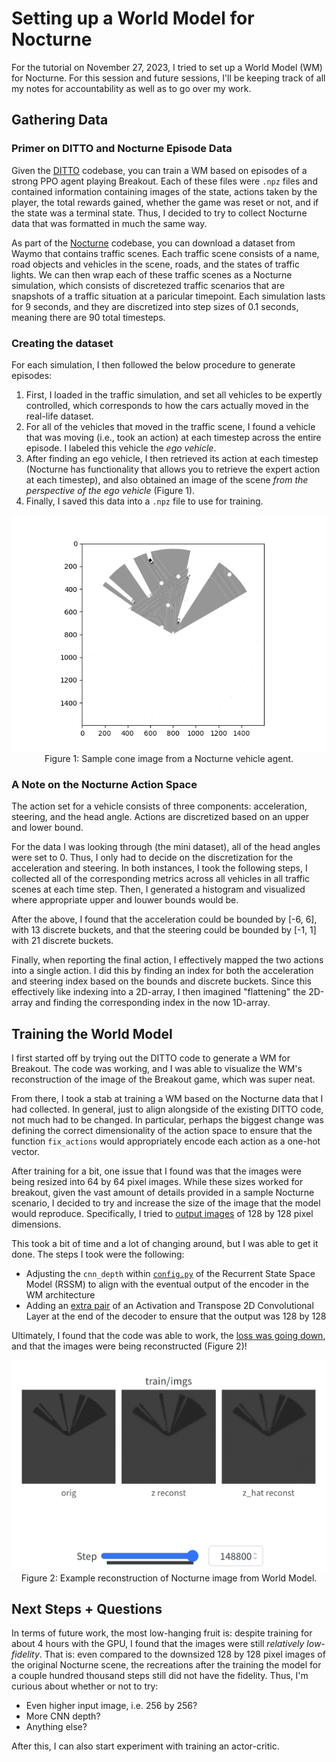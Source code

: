 # Setting up a World Model for Nocturne

For the tutorial on November 27, 2023, I tried to set up a World Model (WM) for Nocturne. For this session and future sessions, I'll be keeping track of all my notes for accountability as well as to go over my work.

## Gathering Data

### Primer on DITTO and Nocturne Episode Data

Given the [DITTO](https://github.com/brantondemoss/DITTO) codebase, you can train a WM based on episodes of a strong PPO agent playing Breakout.
Each of these files were `.npz` files and contained information containing images of the state, actions taken by the player, the total rewards gained, whether the game was reset or not, and if the state was a terminal state. Thus, I decided to try to collect Nocturne data that was formatted in much the same way.

As part of the [Nocturne](https://github.com/facebookresearch/nocturne) codebase, you can download a dataset from Waymo that contains traffic scenes. Each traffic scene consists of a name, road objects and vehicles in the scene, roads, and the states of traffic lights. We can then wrap each of these traffic scenes as a Nocturne simulation, which consists of discretezed traffic scenarios that are snapshots of a traffic situation at a paricular timepoint. Each simulation lasts for 9 seconds, and they are discretized into step sizes of 0.1 seconds, meaning there are 90 total timesteps.

### Creating the dataset

For each simulation, I then followed the below procedure to generate episodes:
1. First, I loaded in the traffic simulation, and set all vehicles to be expertly controlled, which corresponds to how the cars actually moved in the real-life dataset.
2. For all of the vehicles that moved in the traffic scene, I found a vehicle that was moving (i.e., took an action) at each timestep across the entire episode. I labeled this vehicle the *ego vehicle*.
3. After finding an ego vehicle, I then retrieved its action at each timestep (Nocturne has functionality that allows you to retrieve the expert action at each timestep), and also obtained an image of the scene *from the perspective of the ego vehicle* (Figure 1).
4. Finally, I saved this data into a `.npz` file to use for training.

<p align="center">
  <img src="imgs/sample_cone_image.png" />
  <br />
  Figure 1: Sample cone image from a Nocturne vehicle agent.
</p>

### A Note on the Nocturne Action Space

The action set for a vehicle consists of three components: acceleration, steering, and the head angle. Actions are discretized based on an upper and lower bound.

For the data I was looking through (the mini dataset), all of the head angles were set to 0. Thus, I only had to decide on the discretization for the acceleration and steering. In both instances, I took the following steps, I collected all of the corresponding metrics across all vehicles in all traffic scenes at each time step. Then, I generated a histogram and visualized where appropriate upper and louwer bounds would be.

After the above, I found that the acceleration could be bounded by [-6, 6], with 13 discrete buckets, and that the steering could be bounded by [-1, 1] with 21 discrete buckets.

Finally, when reporting the final action, I effectively mapped the two actions into a single action. I did this by finding an index for both the acceleration and steering index based on the bounds and discrete buckets. Since this effectively like indexing into a 2D-array, I then imagined "flattening" the 2D-array and finding the corresponding index in the now 1D-array.

## Training the World Model

I first started off by trying out the DITTO code to generate a WM for Breakout. The code was working, and I was able to visualize the WM's reconstruction of the image of the Breakout game, which was super neat.

From there, I took a stab at training a WM based on the Nocturne data that I had collected. In general, just to align alongside of the existing DITTO code, not much had to be changed. In particular, perhaps the biggest change was defining the correct dimensionality of the action space to ensure that the function `fix_actions` would appropriately encode each action as a one-hot vector.

After training for a bit, one issue that I found was that the images were being resized into 64 by 64 pixel images. While these sizes worked for breakout, given the vast amount of details provided in a sample Nocturne scenario, I decided to try and increase the size of the image that the model would reproduce. Specifically, I tried to [output images](https://github.com/cpondoc/DITTO/blob/d3da456d6a096ae12948fc6cadd2962f9e7d7b4a/src/data/d4rl_dataset.py#L40) of 128 by 128 pixel dimensions.

This took a bit of time and a lot of changing around, but I was able to get it done. The steps I took were the following:
- Adjusting the `cnn_depth` within [`config.py`](https://github.com/cpondoc/DITTO/blob/d3da456d6a096ae12948fc6cadd2962f9e7d7b4a/src/config/config.py#L26) of the Recurrent State Space Model (RSSM) to align with the eventual output of the encoder in the WM architecture
- Adding an [extra pair](https://github.com/cpondoc/DITTO/blob/d3da456d6a096ae12948fc6cadd2962f9e7d7b4a/src/models/decoders.py#L61) of an Activation and Transpose 2D Convolutional Layer at the end of the decoder to ensure that the output was 128 by 128

Ultimately, I found that the code was able to work, the [loss was going down](https://wandb.ai/pondoc/world-model/runs/z5zil90x/workspace?workspace=user-cpondoc), and that the images were being reconstructed (Figure 2)!

<p align="center">
  <img src="imgs/nocturne_wm.png" />
  <br />
  Figure 2: Example reconstruction of Nocturne image from World Model.
</p>

## Next Steps + Questions

In terms of future work, the most low-hanging fruit is: despite training for about 4 hours with the GPU, I found that the images were still *relatively low-fidelity*. That is: even compared to the downsized 128 by 128 pixel images of the original Nocturne scene, the recreations after the training the model for a couple hundred thousand steps still did not have the fidelity. Thus, I'm curious about whether or not to try:
- Even higher input image, i.e. 256 by 256?
- More CNN depth?
- Anything else?

After this, I can also start experiment with training an actor-critic.
